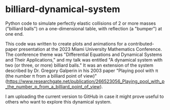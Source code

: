 # billiard-dynamical-system
Python code to simulate perfectly elastic collisions of 2 or more masses ("billiard balls") on a one-dimensional table, with reflection (a "bumper") at one end.

This code was written to create plots and animations for a contributed-paper presentation at the 2023 Miami University Mathematics Conference.
The conference theme was "Differential Equations and Dynamical Systems and Their Applications," and my talk was entitled
"A dynamical system with two (or three, or more) billiard balls." It was an extension of the system described by Dr. Gregory
Galperin in his 2003 paper "Playing pool with π (the number π from a billiard point of view)"
(https://www.researchgate.net/publication/266523056_Playing_pool_with_p_the_number_p_from_a_billiard_point_of_view).

I am uploading the current version to GitHub in case it might prove useful to others who want to explore this dynamical system.

